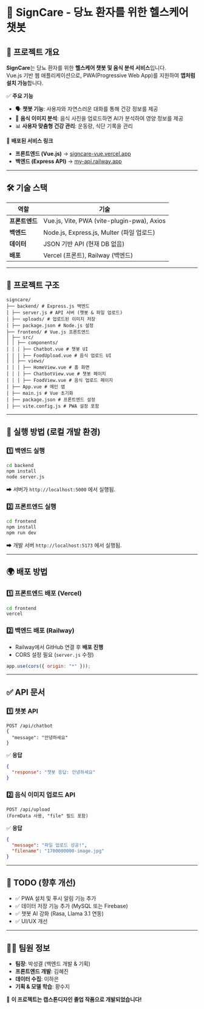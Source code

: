 # 🚀 SignCare - 당뇨 환자를 위한 헬스케어 챗봇

## 📌 프로젝트 개요

**SignCare**는 당뇨 환자를 위한 **헬스케어 챗봇 및 음식 분석 서비스**입니다.  
Vue.js 기반 웹 애플리케이션으로, PWA(Progressive Web App)를 지원하여 **앱처럼 설치 가능**합니다.

✅ **주요 기능**

- 🗣 **챗봇 기능**: 사용자와 자연스러운 대화를 통해 건강 정보를 제공
- 🍱 **음식 이미지 분석**: 음식 사진을 업로드하면 AI가 분석하여 영양 정보를 제공
- 📊 **사용자 맞춤형 건강 관리**: 운동량, 식단 기록을 관리

🔗 **배포된 서비스 링크**

- **프론트엔드 (Vue.js)** → [signcare-vue.vercel.app](https://signcare-vue.vercel.app)
- **백엔드 (Express API)** → [my-api.railway.app](https://my-api.railway.app)

---

## 🛠️ 기술 스택

| 역할           | 기술                                       |
| -------------- | ------------------------------------------ |
| **프론트엔드** | Vue.js, Vite, PWA (vite-plugin-pwa), Axios |
| **백엔드**     | Node.js, Express.js, Multer (파일 업로드)  |
| **데이터**     | JSON 기반 API (현재 DB 없음)               |
| **배포**       | Vercel (프론트), Railway (백엔드)          |

---

## 📂 프로젝트 구조

```
signcare/
├── backend/ # Express.js 백엔드
│ ├── server.js # API 서버 (챗봇 & 파일 업로드)
│ ├── uploads/ # 업로드된 이미지 저장
│ ├── package.json # Node.js 설정
├── frontend/ # Vue.js 프론트엔드
│ ├── src/
│ │ ├── components/
│ │ │ ├── Chatbot.vue # 챗봇 UI
│ │ │ ├── FoodUpload.vue # 음식 업로드 UI
│ │ ├── views/
│ │ │ ├── HomeView.vue # 홈 화면
│ │ │ ├── ChatbotView.vue # 챗봇 페이지
│ │ │ ├── FoodView.vue # 음식 업로드 페이지
│ ├── App.vue # 메인 앱
│ ├── main.js # Vue 초기화
│ ├── package.json # 프론트엔드 설정
│ ├── vite.config.js # PWA 설정 포함
```

---

## 🏃 실행 방법 (로컬 개발 환경)
### 1️⃣ **백엔드 실행**
```sh
cd backend
npm install
node server.js
````

➡ 서버가 `http://localhost:5000` 에서 실행됨.

### 2️⃣ **프론트엔드 실행**

```sh
cd frontend
npm install
npm run dev
```

➡ 개발 서버 `http://localhost:5173` 에서 실행됨.

---

## 🌍 배포 방법

### **1️⃣ 프론트엔드 배포 (Vercel)**

```sh
cd frontend
vercel
```

### **2️⃣ 백엔드 배포 (Railway)**

- Railway에서 GitHub 연결 후 **배포 진행**
- CORS 설정 필요 (`server.js` 수정)

```javascript
app.use(cors({ origin: "*" }));
```

---

## ✅ API 문서

### **1️⃣ 챗봇 API**

```
POST /api/chatbot
{
  "message": "안녕하세요"
}
```

✅ **응답**

```json
{
  "response": "챗봇 응답: 안녕하세요"
}
```

### **2️⃣ 음식 이미지 업로드 API**

```
POST /api/upload
(FormData 사용, "file" 필드 포함)
```

✅ **응답**

```json
{
  "message": "파일 업로드 성공!",
  "filename": "1700000000-image.jpg"
}
```

---

## 📌 TODO (향후 개선)

- ✅ PWA 설치 및 푸시 알림 기능 추가
- ✅ 데이터 저장 기능 추가 (MySQL 또는 Firebase)
- ✅ 챗봇 AI 강화 (Rasa, Llama 3.1 연동)
- ✅ UI/UX 개선

---

## 🙋‍♂️ 팀원 정보

- **팀장**: 박성결 (백엔드 개발 & 기획)
- **프론트엔드 개발**: 김혜진
- **데이터 수집**: 이하은
- **기획 & 모델 학습**: 황수지

🎯 **이 프로젝트는 캡스톤디자인 졸업 작품으로 개발되었습니다!**
